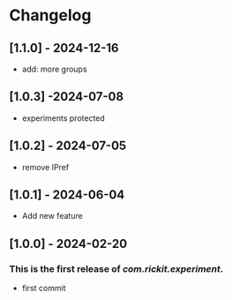# Changelog
## [1.1.0] - 2024-12-16
- add: more groups
## [1.0.3] -2024-07-08
- experiments protected
## [1.0.2] - 2024-07-05
- remove IPref
## [1.0.1] - 2024-06-04
- Add new feature
## [1.0.0] - 2024-02-20

### This is the first release of *com.rickit.experiment*.

- first commit
